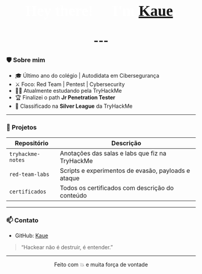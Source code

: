 <h1 align="center" style="font-family: 'Impact'; 
    color: white;
    font-size: 40px;">
    Hey there! 👋 I'm <a href="https://tryhackme.com/p/coquinhared3/">Kaue</a>. 
</h1>
<h1 align="center"> 
---

### 🛡️ Sobre mim
- 🎓 Último ano do colégio | Autodidata em Cibersegurança
- ⚔️ Foco: Red Team | Pentest | Cybersecurity 
- 👨‍💻 Atualmente estudando pela TryHackMe
- 🏆 Finalizei o path **Jr Penetration Tester**
- 🥈 Classificado na **Silver League** da TryHackMe
  
---

### 🚀 Projetos
| Repositório | Descrição |
|-------------|-----------|
| `tryhackme-notes` | Anotações das salas e labs que fiz na TryHackMe |
| `red-team-labs` | Scripts e experimentos de evasão, payloads e ataque |
| `certificados` | Todos os certificados com descrição do conteúdo |

---

### 📫 Contato
- GitHub: [Kaue](https://github.com/KrnL777)

> “Hackear não é destruir, é entender.”

---

<p align="center">Feito com 💥 e muita força de vontade</p>
